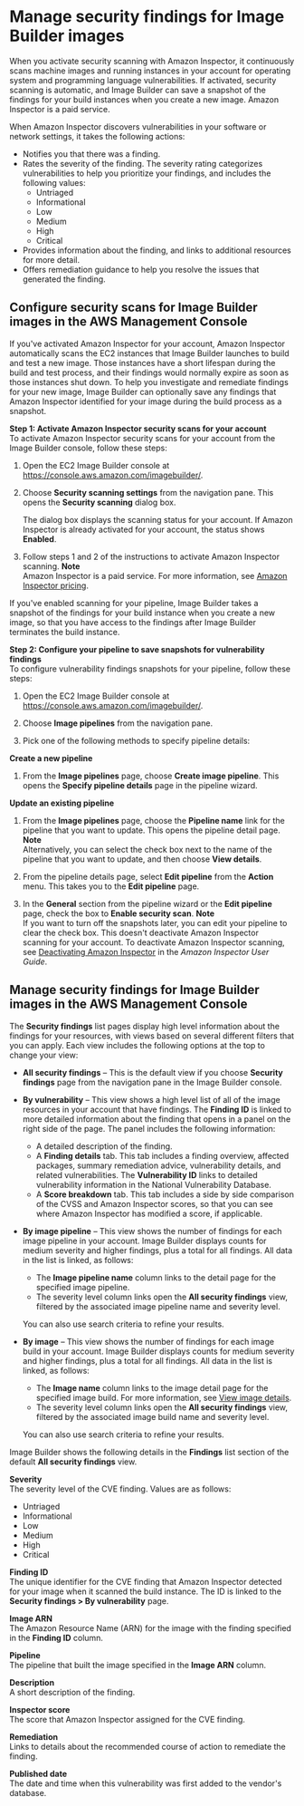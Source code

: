 # Manage security findings for Image Builder images<a name="image-security-findings"></a>

When you activate security scanning with Amazon Inspector, it continuously scans machine images and running instances in your account for operating system and programming language vulnerabilities\. If activated, security scanning is automatic, and Image Builder can save a snapshot of the findings for your build instances when you create a new image\. Amazon Inspector is a paid service\.

When Amazon Inspector discovers vulnerabilities in your software or network settings, it takes the following actions:
+ Notifies you that there was a finding\.
+ Rates the severity of the finding\. The severity rating categorizes vulnerabilities to help you prioritize your findings, and includes the following values:
  + Untriaged
  + Informational
  + Low
  + Medium
  + High
  + Critical
+ Provides information about the finding, and links to additional resources for more detail\.
+ Offers remediation guidance to help you resolve the issues that generated the finding\.

## Configure security scans for Image Builder images in the AWS Management Console<a name="image-config-security-scans"></a>

If you've activated Amazon Inspector for your account, Amazon Inspector automatically scans the EC2 instances that Image Builder launches to build and test a new image\. Those instances have a short lifespan during the build and test process, and their findings would normally expire as soon as those instances shut down\. To help you investigate and remediate findings for your new image, Image Builder can optionally save any findings that Amazon Inspector identified for your image during the build process as a snapshot\.

**Step 1: Activate Amazon Inspector security scans for your account**  
To activate Amazon Inspector security scans for your account from the Image Builder console, follow these steps:

1. Open the EC2 Image Builder console at [https://console\.aws\.amazon\.com/imagebuilder/](https://console.aws.amazon.com/imagebuilder/)\.

1. Choose **Security scanning settings** from the navigation pane\. This opens the **Security scanning** dialog box\.

   The dialog box displays the scanning status for your account\. If Amazon Inspector is already activated for your account, the status shows **Enabled**\.

1. Follow steps 1 and 2 of the instructions to activate Amazon Inspector scanning\.
**Note**  
Amazon Inspector is a paid service\. For more information, see [Amazon Inspector pricing](http://aws.amazon.com/inspector/pricing/)\.

If you've enabled scanning for your pipeline, Image Builder takes a snapshot of the findings for your build instance when you create a new image, so that you have access to the findings after Image Builder terminates the build instance\.

**Step 2: Configure your pipeline to save snapshots for vulnerability findings**  
To configure vulnerability findings snapshots for your pipeline, follow these steps:

1. Open the EC2 Image Builder console at [https://console\.aws\.amazon\.com/imagebuilder/](https://console.aws.amazon.com/imagebuilder/)\.

1. Choose **Image pipelines** from the navigation pane\.

1. Pick one of the following methods to specify pipeline details:

**Create a new pipeline**

   1. From the **Image pipelines** page, choose **Create image pipeline**\. This opens the **Specify pipeline details** page in the pipeline wizard\.

**Update an existing pipeline**

   1. From the **Image pipelines** page, choose the **Pipeline name** link for the pipeline that you want to update\. This opens the pipeline detail page\.
**Note**  
Alternatively, you can select the check box next to the name of the pipeline that you want to update, and then choose **View details**\.

   1. From the pipeline details page, select **Edit pipeline** from the **Action** menu\. This takes you to the **Edit pipeline** page\.

1. In the **General** section from the pipeline wizard or the **Edit pipeline** page, check the box to **Enable security scan**\.
**Note**  
If you want to turn off the snapshots later, you can edit your pipeline to clear the check box\. This doesn't deactivate Amazon Inspector scanning for your account\. To deactivate Amazon Inspector scanning, see [Deactivating Amazon Inspector](https://docs.aws.amazon.com/inspector/latest/user/deactivating-best-practices.html) in the *Amazon Inspector User Guide*\.

## Manage security findings for Image Builder images in the AWS Management Console<a name="image-manage-security-findings"></a>

The **Security findings** list pages display high level information about the findings for your resources, with views based on several different filters that you can apply\. Each view includes the following options at the top to change your view:
+ **All security findings** – This is the default view if you choose **Security findings** page from the navigation pane in the Image Builder console\.
+ **By vulnerability** – This view shows a high level list of all of the image resources in your account that have findings\. The **Finding ID** is linked to more detailed information about the finding that opens in a panel on the right side of the page\. The panel includes the following information:
  + A detailed description of the finding\.
  + A **Finding details** tab\. This tab includes a finding overview, affected packages, summary remediation advice, vulnerability details, and related vulnerabilities\. The **Vulnerability ID** links to detailed vulnerability information in the National Vulnerability Database\.
  + A **Score breakdown** tab\. This tab includes a side by side comparison of the CVSS and Amazon Inspector scores, so that you can see where Amazon Inspector has modified a score, if applicable\.
+ **By image pipeline** – This view shows the number of findings for each image pipeline in your account\. Image Builder displays counts for medium severity and higher findings, plus a total for all findings\. All data in the list is linked, as follows:
  + The **Image pipeline name** column links to the detail page for the specified image pipeline\.
  + The severity level column links open the **All security findings** view, filtered by the associated image pipeline name and severity level\.

  You can also use search criteria to refine your results\.
+ **By image** – This view shows the number of findings for each image build in your account\. Image Builder displays counts for medium severity and higher findings, plus a total for all findings\. All data in the list is linked, as follows:
  + The **Image name** column links to the image detail page for the specified image build\. For more information, see [View image details](view-image-details.md)\.
  + The severity level column links open the **All security findings** view, filtered by the associated image build name and severity level\.

  You can also use search criteria to refine your results\.

Image Builder shows the following details in the **Findings** list section of the default **All security findings** view\.

**Severity**  
The severity level of the CVE finding\. Values are as follows:  
+ Untriaged
+ Informational
+ Low
+ Medium
+ High
+ Critical

**Finding ID**  
The unique identifier for the CVE finding that Amazon Inspector detected for your image when it scanned the build instance\. The ID is linked to the **Security findings > By vulnerability** page\.

**Image ARN**  
The Amazon Resource Name \(ARN\) for the image with the finding specified in the **Finding ID** column\.

**Pipeline**  
The pipeline that built the image specified in the **Image ARN** column\.

**Description**  
A short description of the finding\.

**Inspector score**  
The score that Amazon Inspector assigned for the CVE finding\.

**Remediation**  
Links to details about the recommended course of action to remediate the finding\.

**Published date**  
The date and time when this vulnerability was first added to the vendor's database\.